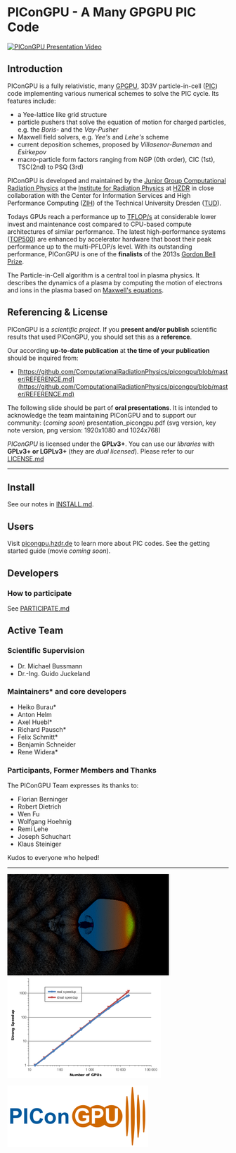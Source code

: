 PIConGPU - A Many GPGPU PIC Code
================================================================

[![PIConGPU Presentation Video](http://img.youtube.com/vi/lgxVYl_pslI/0.jpg)](http://www.youtube.com/watch?v=lgxVYl_pslI)

Introduction
------------

PIConGPU is a fully relativistic, many
[GPGPU](http://en.wikipedia.org/wiki/Graphics_processing_unit),
3D3V particle-in-cell ([PIC](http://en.wikipedia.org/wiki/Particle-in-cell))
code implementing various numerical schemes to solve the PIC cycle.
Its features include:
- a Yee-lattice like grid structure
- particle pushers that solve the equation of motion for
charged particles, e.g. the *Boris-* and the *Vay-Pusher*
- Maxwell field solvers, e.g. *Yee's* and *Lehe's* scheme
- current deposition schemes, proposed by
*Villasenor-Buneman* and *Esirkepov*
- macro-particle form factors ranging from NGP (0th order), CIC (1st), TSC(2nd) to PSQ (3rd)

PIConGPU is developed and maintained by the
[Junior Group Computational Radiation Physics](http://www.hzdr.de/db/Cms?pNid=132&pOid=30354)
at the [Institute for Radiation Physics](http://www.hzdr.de/db/Cms?pNid=132)
at [HZDR](http://www.hzdr.de/) in close collaboration with the Center
for Information Services and High Performance Computing
([ZIH](http://tu-dresden.de/die_tu_dresden/zentrale_einrichtungen/zih)) of the
Technical University Dresden ([TUD](http://www.tu-dresden.de)).

Todays GPUs reach a performance up to
[TFLOP/s](http://en.wikipedia.org/wiki/FLOPS)
at considerable lower invest and maintenance cost compared to CPU-based compute
architectures of similar performance. The latest high-performance systems
([TOP500](http://www.top500.org/)) are enhanced by accelerator hardware that
boost their peak performance up to the multi-PFLOP/s level. With its
outstanding performance, PIConGPU is one of the **finalists** of the 2013s
[Gordon Bell Prize](http://sc13.supercomputing.org/content/acm-gordon-bell-prize).

The Particle-in-Cell algorithm is a central tool in plasma physics.
It describes the dynamics of a plasma by computing the motion of
electrons and ions in the plasma based on
[Maxwell's equations](http://en.wikipedia.org/wiki/Maxwell%27s_equations).

Referencing & License
---------------------

PIConGPU is a *scientific project*. If you **present and/or publish** scientific
results that used PIConGPU, you should set this as a **reference**.

Our according **up-to-date publication** at **the time of your publication**
should be inquired from:
- [https://github.com/ComputationalRadiationPhysics/picongpu/blob/master/REFERENCE.md](https://github.com/ComputationalRadiationPhysics/picongpu/blob/master/REFERENCE.md)

The following slide should be part of **oral presentations**. It is intended to
acknowledge the team maintaining PIConGPU and to support our community:
(*coming soon*) presentation_picongpu.pdf
(svg version, key note version, png version: 1920x1080 and 1024x768)

*PIConGPU* is licensed under the **GPLv3+**. You can use our *libraries* with **GPLv3+
or LGPLv3+** (they are *dual licensed*).
Please refer to our [LICENSE.md](LICENSE.md)

********************************************************************************

Install
-------

See our notes in [INSTALL.md](doc/INSTALL.md).

Users
-----

Visit [picongpu.hzdr.de](http://picongpu.hzdr.de) to learn more about PIC codes.
See the getting started guide (movie *coming soon*).

Developers
----------

### How to participate

See [PARTICIPATE.md](doc/PARTICIPATE.md)

Active Team
-----------

### Scientific Supervision

- Dr. Michael Bussmann
- Dr.-Ing. Guido Juckeland

### Maintainers* and core developers

- Heiko Burau*
- Anton Helm
- Axel Huebl*
- Richard Pausch*
- Felix Schmitt*
- Benjamin Schneider
- Rene Widera*

### Participants, Former Members and Thanks

The PIConGPU Team expresses its thanks to:

- Florian Berninger
- Robert Dietrich
- Wen Fu
- Wolfgang Hoehnig
- Remi Lehe
- Joseph Schuchart
- Klaus Steiniger

Kudos to everyone who helped!

********************************************************************************

![image of an lwfa](doc/images/lwfa_grey.png "LWFA")
![image of our strong scaling](doc/images/StrongScalingPIConGPU_log.png "Strong Scaling")

![PIConGPU logo](doc/logo/pic_logo_320x140.png "PIConGPU")

